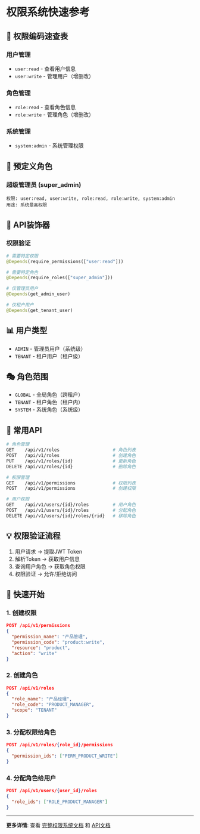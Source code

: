 # 权限系统快速参考

## 🎯 权限编码速查表

### 用户管理
- `user:read` - 查看用户信息
- `user:write` - 管理用户（增删改）

### 角色管理
- `role:read` - 查看角色信息
- `role:write` - 管理角色（增删改）

### 系统管理
- `system:admin` - 系统管理权限

## 👑 预定义角色

### 超级管理员 (super_admin)
```
权限: user:read, user:write, role:read, role:write, system:admin
用途: 系统最高权限
```

## 🔧 API装饰器

### 权限验证
```python
# 需要特定权限
@Depends(require_permissions(["user:read"]))

# 需要特定角色
@Depends(require_roles(["super_admin"]))

# 仅管理员用户
@Depends(get_admin_user)

# 仅租户用户
@Depends(get_tenant_user)
```

## 📊 用户类型

- `ADMIN` - 管理员用户（系统级）
- `TENANT` - 租户用户（租户级）

## 🎭 角色范围

- `GLOBAL` - 全局角色（跨租户）
- `TENANT` - 租户角色（租户内）
- `SYSTEM` - 系统角色（系统级）

## 🔗 常用API

```bash
# 角色管理
GET    /api/v1/roles                    # 角色列表
POST   /api/v1/roles                    # 创建角色
PUT    /api/v1/roles/{id}               # 更新角色
DELETE /api/v1/roles/{id}               # 删除角色

# 权限管理
GET    /api/v1/permissions              # 权限列表
POST   /api/v1/permissions              # 创建权限

# 用户权限
GET    /api/v1/users/{id}/roles         # 用户角色
POST   /api/v1/users/{id}/roles         # 分配角色
DELETE /api/v1/users/{id}/roles/{rid}   # 移除角色
```

## 💡 权限验证流程

1. 用户请求 → 提取JWT Token
2. 解析Token → 获取用户信息
3. 查询用户角色 → 获取角色权限
4. 权限验证 → 允许/拒绝访问

## 🚀 快速开始

### 1. 创建权限
```json
POST /api/v1/permissions
{
  "permission_name": "产品管理",
  "permission_code": "product:write",
  "resource": "product",
  "action": "write"
}
```

### 2. 创建角色
```json
POST /api/v1/roles
{
  "role_name": "产品经理",
  "role_code": "PRODUCT_MANAGER",
  "scope": "TENANT"
}
```

### 3. 分配权限给角色
```json
POST /api/v1/roles/{role_id}/permissions
{
  "permission_ids": ["PERM_PRODUCT_WRITE"]
}
```

### 4. 分配角色给用户
```json
POST /api/v1/users/{user_id}/roles
{
  "role_ids": ["ROLE_PRODUCT_MANAGER"]
}
```

---
**更多详情**: 查看 [完整权限系统文档](PERMISSION_SYSTEM.md) 和 [API文档](PERMISSION_API.md)
